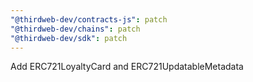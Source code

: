 ```yaml
---
"@thirdweb-dev/contracts-js": patch
"@thirdweb-dev/chains": patch
"@thirdweb-dev/sdk": patch
---
```


Add ERC721LoyaltyCard and ERC721UpdatableMetadata
